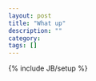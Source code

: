 ```yaml
---
layout: post
title: "What up"
description: ""
category: 
tags: []
---
```

{% include JB/setup %}
